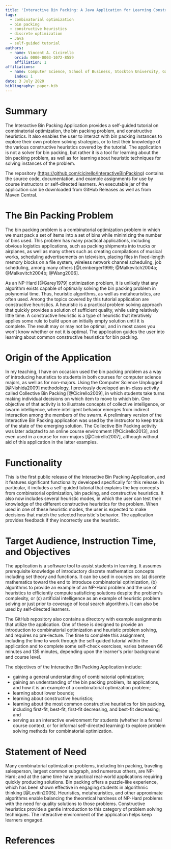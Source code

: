 ```yaml
---
title: 'Interactive Bin Packing: A Java Application for Learning Constructive Heuristics for Combinatorial Optimization'
tags:
  - combinatorial optimization
  - bin packing
  - constructive heuristics
  - discrete optimization
  - Java
  - self-guided tutorial
authors:
  - name: Vincent A. Cicirello
    orcid: 0000-0003-1072-8559
    affiliation: 1
affiliations:
  - name: Computer Science, School of Business, Stockton University, Galloway, NJ 08205
    index: 1
date: 3 July 2020
bibliography: paper.bib
---
```


# Summary

The Interactive Bin Packing Application provides a self-guided tutorial on
combinatorial optimization, the bin packing problem, and constructive 
heuristics. It also enables the user to interact with bin packing instances 
to explore their own problem solving strategies, or to test their knowledge 
of the various constructive heuristics covered by the tutorial. The application 
is not a solver for bin packing, but rather it is a tool for learning about 
the bin packing problem, as well as for learning about heuristic techniques 
for solving instances of the problem.

The repository (https://github.com/cicirello/InteractiveBinPacking) contains 
the source code, documentation, and example assignments for use by course 
instructors or self-directed learners. An executable jar of the application can
be downloaded from GitHub Releases as well as from Maven Central.

# The Bin Packing Problem

The bin packing problem is a combinatorial optimization problem in 
which we must pack a set of items into a set of bins while minimizing 
the number of bins used. This problem has many practical applications, 
including obvious logistics applications, such as packing shipments 
into trucks or airplanes, as well as many others such as creating 
compilations of musical works, scheduling advertisements on television, 
placing files in fixed-length memory blocks on a file system, wireless 
network channel scheduling, job scheduling, among many 
others [@Leinberger1999; @Malkevitch2004a; @Malkevitch2004b; @Wang2006].

As an NP-Hard [@Garey1979] optimization problem, it is unlikely that any 
algorithm exists capable of optimally solving the bin packing problem in 
polynomial time. Thus, heuristic algorithms, as well as metaheuristics, 
are often used. Among the topics covered by this tutorial application are 
constructive heuristics. A heuristic is a practical problem solving approach 
that quickly provides a solution of sufficient quality, while using 
relatively little time. A constructive heuristic is a type of heuristic 
that iteratively applies some rule to build upon an initially empty solution 
until it is complete. The result may or may not be optimal, and in most 
cases you won't know whether or not it is optimal. The application guides 
the user into learning about common constructive heuristics for bin packing.

# Origin of the Application

In my teaching, I have on occasion used the bin packing problem as a way 
of introducing heuristics to students in both courses for computer science 
majors, as well as for non-majors. Using the Computer Science 
Unplugged [@Nishida2009] methodology, I previously developed an in-class 
activity called Collective Bin Packing [@Cicirello2009], in which students 
take turns making individual decisions on which item to move to which 
bin. One objective of that activity is to illustrate concepts of collective
intelligence, or swarm intelligence, where intelligent behavior emerges 
from indirect interaction among the members of the swarm. A preliminary 
version of the Interactive Bin Packing application was used by the 
instructor to keep track of the state of the emerging solution. The 
Collective Bin Packing activity was later adapted to an online course 
environment [@Cicirello2013], and even used in a course for 
non-majors [@Cicirello2007], although without aid of this application 
in the latter examples. 

# Functionality

This is the first public release of the Interactive Bin Packing 
Application, and it features significant functionality developed specifically 
for this release. In particular, it includes a self-guided tutorial that 
explains the key concepts from combinatorial optimization, bin packing, 
and constructive heuristics. It also now includes several heuristic 
modes, in which the user can test their knowledge of the different 
constructive heuristics for the problem. When used in one of these 
heuristic modes, the user is expected to make decisions that match the 
selected heuristic's behavior. The application provides feedback if they 
incorrectly use the heuristic.

# Target Audience, Instruction Time, and Objectives

The application is a software tool to assist students in learning. It 
assumes prerequisite knowledge of introductory discrete mathematics concepts
including set theory and functions. It can be used in courses 
on: (a) discrete mathematics toward the end to introduce combinatorial 
optimization, (b) algorithms to provide an example of an NP-Hard problem 
and the use of heuristics to efficiently compute satisficing solutions 
despite the problem's complexity, or (c) artificial intelligence as an 
example of heuristic problem solving or just prior to coverage of local 
search algorithms. It can also be used by self-directed learners.

The GitHub repository also contains a directory with example assignments
that utilize the application. One of these is designed to provide an 
introduction to combinatorial optimization and heuristic problem solving,
and requires no pre-lecture. The time to complete this assignment, including 
the time to work through the self-guided tutorial within the application
and to complete some self-check exercises, varies between 66 minutes 
and 135 minutes, depending upon the learner's prior background and course 
level.

The objectives of the Interactive Bin Packing Application include:

* gaining a general understanding of combinatorial optimization;
* gaining an understanding of the bin packing problem, its 
  applications, and how it is an example of a combinatorial 
  optimization problem;
* learning about lower bounds;
* learning about constructive heuristics;
* learning about the most common constructive heuristics for bin 
  packing, including first-fit, best-fit, first-fit decreasing, 
  and best-fit decreasing; and
* serving as an interactive environment for students (whether in a 
  formal course context, or for informal self-directed learning) to 
  explore problem solving methods for combinatorial optimization.

# Statement of Need

Many combinatorial optimization problems, including bin packing, traveling 
salesperson, largest common subgraph, and numerous others, are NP-Hard; and 
at the same time have practical real-world applications requiring quickly 
producing solutions. Bin packing offers a puzzle-like experience, which has 
been shown effective in engaging students in algorithmic thinking [@Levitin2005].
Heuristics, metaheuristics, and other approximate algorithms enable balancing 
the theoretical hardness of NP-Hard problems with the need for quality 
solutions to those problems. Constructive heuristics provide a gentle 
introduction to this category of problem solving techniques. The 
interactive environment of the application helps keep learners engaged. 

# References

